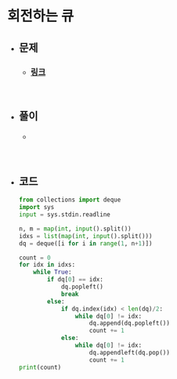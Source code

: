 # 회전하는 큐

- ## 문제
    - ### [링크](https://www.acmicpc.net/problem/1021)

<br>

- ## 풀이
    - #### 

<br>

- ## 코드
    ```python
    from collections import deque
    import sys
    input = sys.stdin.readline

    n, m = map(int, input().split())
    idxs = list(map(int, input().split()))
    dq = deque([i for i in range(1, n+1)])

    count = 0
    for idx in idxs:
        while True:
            if dq[0] == idx:
                dq.popleft()
                break
            else:
                if dq.index(idx) < len(dq)/2:
                    while dq[0] != idx:
                        dq.append(dq.popleft())
                        count += 1
                else:
                    while dq[0] != idx:
                        dq.appendleft(dq.pop())
                        count += 1
    print(count)
    
    ```

<br>


